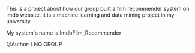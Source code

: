 This is a project about how our group built a film recommender system on imdb website. It is a machine learning and data mining project in my university

My system's name is ImdbFilm_Recommender

@Author: LNQ GROUP